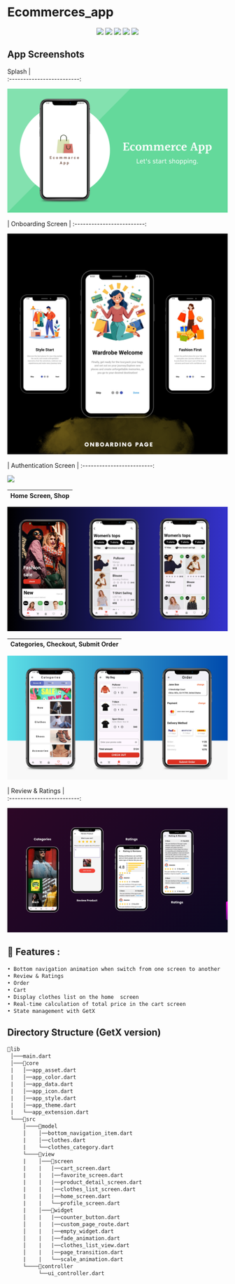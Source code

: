 # Ecommerces_app
<p align="center">
  <img src="https://img.shields.io/github/stars/SinaSys/flutter_japanese_restaurant_app">
  <img src="https://img.shields.io/github/forks/SinaSys/flutter_japanese_restaurant_app">
  <img src="https://img.shields.io/github/actions/workflow/status/SinaSys/flutter_japanese_restaurant_app/main.yml?label=CI&logo=github">
  <img src="https://img.shields.io/github/v/release/SinaSys/flutter_japanese_restaurant_app?label=Release&logo=semantic-release">
  <img src="https://img.shields.io/github/last-commit/SinaSys/flutter_japanese_restaurant_app?label=Last%20commit">

## App Screenshots

Splash                    |   
:-------------------------:

![](https://github.com/MTS-Services/E-commerce/blob/main/screenshots/Green%20and%20Black%20Modern%20Sales%20Marketing%20Presentation.png?raw=true)


| Onboarding Screen        |
:-------------------------:

![](https://github.com/MTS-Services/E-commerce/blob/main/screenshots/Neon%20gradient%20mobile%20mockup%20instagram%20post%20.png?raw=true)


| Authentication Screen |
:-------------------------:

![](https://github.com/user-attachments/assets/ea7f8050-cdf1-45bd-9f56-4f0ac07c69ce)


 |   Home Screen, Shop  |
|:-------------------------:|

![](https://github.com/MTS-Services/E-commerce/blob/main/screenshots/Purple%20App%20Phone%20Mockup%20Sales%20Marketing%20Video%20Presentation.png?raw=true)


  | Categories, Checkout, Submit Order |                                                     
  | :-------------------------: |

![](https://github.com/MTS-Services/E-commerce/blob/main/screenshots/Purple%20App%20Phone%20Mockup%20Sales%20Marketing%20Video%20Presentation%20(1).png?raw=true)



 |  Review & Ratings        |  
 :-------------------------:

![](https://github.com/MTS-Services/E-commerce/blob/main/screenshots/Purple%20Pink%20Gradient%20Mobile%20Application%20Presentation%20(1).png?raw=true)


## 🚀 Features :
```
• Bottom navigation animation when switch from one screen to another
• Review & Ratings
• Order 
• Cart 
• Display clothes list on the home  screen
• Real-time calculation of total price in the cart screen
• State management with GetX 
```


## Directory Structure (GetX version)
```
📂lib
 │───main.dart  
 │───📂core  
 |   │──app_asset.dart
 |   │──app_color.dart
 |   │──app_data.dart
 |   │──app_icon.dart
 |   │──app_style.dart
 |   │──app_theme.dart
 |   └──app_extension.dart
 └───📂src
     │────📂model
     │    │──bottom_navigation_item.dart
     |    │──clothes.dart
     |    └──clothes_category.dart
     └────📂view
     |    │───📂screen
     |    |   |──cart_screen.dart
     |    |   |──favorite_screen.dart
     |    |   |──product_detail_screen.dart
     |    |   |──clothes_list_screen.dart
     |    |   |──home_screen.dart
     |    |   └──profile_screen.dart
     |    │───📂widget
     │    |   |──counter_button.dart
     │    |   |──custom_page_route.dart
     │    |   |──empty_widget.dart
     │    |   |──fade_animation.dart
     │    |   |──clothes_list_view.dart
     │    |   |──page_transition.dart
     |    |   └──scale_animation.dart
     └────📂controller
          └──ui_controller.dart



